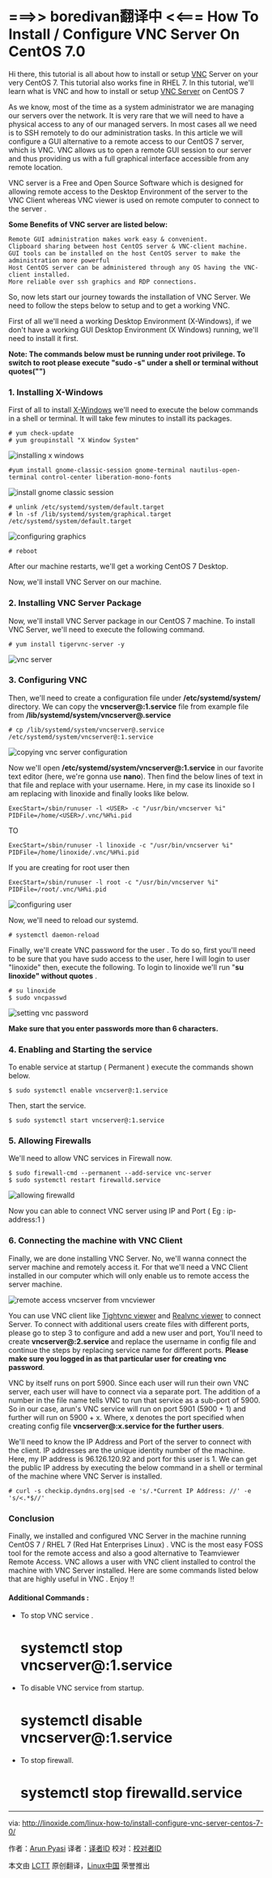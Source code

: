 ===>> boredivan翻译中 <<===
How To Install / Configure VNC Server On CentOS 7.0
================================================================================
Hi there, this tutorial is all about how to install or setup [VNC][1] Server on your very CentOS 7. This tutorial also works fine in RHEL 7.  In this tutorial, we'll learn what is VNC and how to install or setup [VNC Server][1] on CentOS 7

As we know, most of the time as a system administrator we are managing our servers over the network. It is very rare that we will need to have a physical access to any of our managed servers. In most cases all we need is to SSH remotely to do our administration tasks. In this article we will configure a GUI alternative to a remote access to our CentOS 7 server, which is VNC. VNC allows us to open a remote GUI session to our server and thus providing us with a full graphical interface accessible from any remote location.

VNC server is a Free and Open Source Software which is designed for allowing remote access to the Desktop Environment of the server to the VNC Client whereas  VNC viewer is used on remote computer to connect to the server .

**Some Benefits of VNC server are listed below:**

    Remote GUI administration makes work easy & convenient.
    Clipboard sharing between host CentOS server & VNC-client machine.
    GUI tools can be installed on the host CentOS server to make the administration more powerful
    Host CentOS server can be administered through any OS having the VNC-client installed.
    More reliable over ssh graphics and RDP connections.

So, now lets start our journey towards the installation of VNC Server. We need to follow the steps below to setup and to get a working VNC.

First of all we'll need a working Desktop Environment (X-Windows), if we don't have a working GUI Desktop Environment (X Windows) running, we'll need to install it first.

**Note: The commands below must be running under root privilege. To switch to root please execute "sudo -s" under a shell or terminal without quotes("")**

### 1. Installing X-Windows ###

First of all to install [X-Windows][2] we'll need to execute the below commands in a shell or terminal. It will take few minutes to install its packages.

    # yum check-update
    # yum groupinstall "X Window System"

![installing x windows](http://blog.linoxide.com/wp-content/uploads/2015/01/installing-x-windows.png)

    #yum install gnome-classic-session gnome-terminal nautilus-open-terminal control-center liberation-mono-fonts

![install gnome classic session](http://blog.linoxide.com/wp-content/uploads/2015/01/gnome-classic-session-install.png)
    
    # unlink /etc/systemd/system/default.target
    # ln -sf /lib/systemd/system/graphical.target /etc/systemd/system/default.target

![configuring graphics](http://blog.linoxide.com/wp-content/uploads/2015/01/configuring-graphics.png)

    # reboot

After our machine restarts, we'll get a working CentOS 7 Desktop.

Now, we'll install VNC Server on our machine.

### 2. Installing VNC Server Package ###

Now, we'll install VNC Server package in our CentOS 7 machine. To install VNC Server, we'll need to execute the following command.

    # yum install tigervnc-server -y

![vnc server](http://blog.linoxide.com/wp-content/uploads/2015/01/install-tigervnc.png)

### 3. Configuring VNC ###

Then, we'll need to create a configuration file under **/etc/systemd/system/** directory. We can copy the **vncserver@:1.service** file from example file from **/lib/systemd/system/vncserver@.service** 

    # cp /lib/systemd/system/vncserver@.service /etc/systemd/system/vncserver@:1.service

![copying vnc server configuration](http://blog.linoxide.com/wp-content/uploads/2015/01/copying-configuration.png)

Now we'll open **/etc/systemd/system/vncserver@:1.service** in our favorite text editor (here, we're gonna use **nano**). Then find the below lines of text in that file and replace <USER> with your username. Here, in my case its linoxide so I am replacing <USER> with linoxide and finally looks like below.

    ExecStart=/sbin/runuser -l <USER> -c "/usr/bin/vncserver %i"
    PIDFile=/home/<USER>/.vnc/%H%i.pid

TO

    ExecStart=/sbin/runuser -l linoxide -c "/usr/bin/vncserver %i"
    PIDFile=/home/linoxide/.vnc/%H%i.pid

If you are creating for root user then

    ExecStart=/sbin/runuser -l root -c "/usr/bin/vncserver %i"
    PIDFile=/root/.vnc/%H%i.pid

![configuring user](http://blog.linoxide.com/wp-content/uploads/2015/01/configuring-user.png)

Now, we'll need to reload our systemd.

    # systemctl daemon-reload

Finally, we'll create VNC password for the user . To do so, first you'll need to be sure that you have sudo access to the user, here I will login to user "linoxide" then, execute the following. To login to linoxide we'll run "**su linoxide" without quotes** .

    # su linoxide
    $ sudo vncpasswd

![setting vnc password](http://blog.linoxide.com/wp-content/uploads/2015/01/vncpassword.png)

**Make sure that you enter passwords more than 6 characters.**

### 4. Enabling and Starting the service ###

To enable service at startup ( Permanent ) execute the commands shown below.

    $ sudo systemctl enable vncserver@:1.service

Then, start the service.

    $ sudo systemctl start vncserver@:1.service

### 5. Allowing Firewalls ###

We'll need to allow VNC services in Firewall now.

    $ sudo firewall-cmd --permanent --add-service vnc-server
    $ sudo systemctl restart firewalld.service

![allowing firewalld](http://blog.linoxide.com/wp-content/uploads/2015/01/allowing-firewalld.png)

Now you can able to connect VNC server using IP and Port ( Eg : ip-address:1 )

### 6. Connecting the machine with VNC Client ###

Finally, we are done installing VNC Server. No, we'll wanna connect the server machine and remotely access it. For that we'll need a VNC Client installed in our computer which will only enable us to remote access the server machine.

![remote access vncserver from vncviewer](http://blog.linoxide.com/wp-content/uploads/2015/01/vncviewer.png)

You can use VNC client like [Tightvnc viewer][3] and [Realvnc viewer][4] to connect Server.
To connect with additional users create files with different ports, please go to step 3 to configure and add a new user and port, You'll need to create **vncserver@:2.service** and replace the username in config file and continue the steps by replacing service name for different ports. **Please make sure you logged in as that particular user for creating vnc password**.

VNC by itself runs on port 5900. Since each user will run their own VNC server, each user will have to connect via a separate port. The addition of a number in the file name tells VNC to run that service as a sub-port of 5900. So in our case, arun's VNC service will run on port 5901 (5900 + 1) and further will run on 5900 + x. Where, x denotes the port specified when creating config file **vncserver@:x.service for the further users**.

We'll need to know the IP Address and Port of the server to connect with the client. IP addresses are the unique identity number of the machine. Here, my IP address is 96.126.120.92 and port for this user is 1. We can get the public IP address by executing the below command in a shell or terminal of the machine where VNC Server is installed.

    # curl -s checkip.dyndns.org|sed -e 's/.*Current IP Address: //' -e 's/<.*$//'

### Conclusion ###

Finally, we installed and configured VNC Server in the machine running CentOS 7 / RHEL 7 (Red Hat Enterprises Linux) . VNC is the most easy FOSS tool for the remote access and also a good alternative to Teamviewer Remote Access. VNC allows a user with VNC client installed to control the machine with VNC Server installed. Here are some commands listed below that are highly useful in VNC . Enjoy !!

#### Additional Commands : ####

- To stop VNC service .

    # systemctl stop vncserver@:1.service

- To disable VNC service from startup.

    # systemctl disable vncserver@:1.service

- To stop firewall.

    # systemctl stop firewalld.service

--------------------------------------------------------------------------------

via: http://linoxide.com/linux-how-to/install-configure-vnc-server-centos-7-0/

作者：[Arun Pyasi][a]
译者：[译者ID](https://github.com/译者ID)
校对：[校对者ID](https://github.com/校对者ID)

本文由 [LCTT](https://github.com/LCTT/TranslateProject) 原创翻译，[Linux中国](http://linux.cn/) 荣誉推出

[a]:http://linoxide.com/author/arunp/
[1]:http://en.wikipedia.org/wiki/Virtual_Network_Computing
[2]:http://en.wikipedia.org/wiki/X_Window_System
[3]:http://www.tightvnc.com/
[4]:https://www.realvnc.com/
